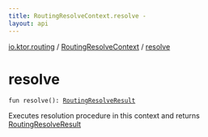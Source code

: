 ```yaml
---
title: RoutingResolveContext.resolve - 
layout: api
---
```


<div class='api-docs-breadcrumbs'><a href="../index.html">io.ktor.routing</a> / <a href="index.html">RoutingResolveContext</a> / <a href="./resolve.html">resolve</a></div>

# resolve

<div class="signature"><code><span class="keyword">fun </span><span class="identifier">resolve</span><span class="symbol">(</span><span class="symbol">)</span><span class="symbol">: </span><a href="../-routing-resolve-result/index.html"><span class="identifier">RoutingResolveResult</span></a></code></div>

Executes resolution procedure in this context and returns <a href="../-routing-resolve-result/index.html">RoutingResolveResult</a>

